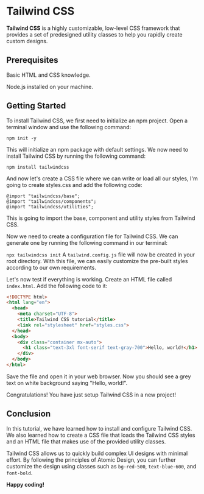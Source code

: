 # Tailwind CSS 
**Tailwind CSS** is a highly customizable, low-level CSS framework that provides a set of predesigned utility classes to help you rapidly create custom designs.

## Prerequisites
Basic HTML and CSS knowledge.

Node.js installed on your machine.

## Getting Started
To install Tailwind CSS, we first need to initialize an npm project. Open a terminal window and use the following command:

```
npm init -y
```

This will initialize an npm package with default settings. We now need to install Tailwind CSS by running the following command:
```
npm install tailwindcss
```
And now let's create a CSS file where we can write or load all our styles, I'm going to create styles.css and add the following code:
```
@import "tailwindcss/base";
@import "tailwindcss/components";
@import "tailwindcss/utilities";
```
This is going to import the base, component and utility styles from Tailwind CSS.

Now we need to create a configuration file for Tailwind CSS. We can generate one by running the following command in our terminal:


``` npx tailwindcss init ```
A `tailwind.config.js` file will now be created in your root directory. With this file, we can easily customize the pre-built styles according to our own requirements.

Let's now test if everything is working. Create an HTML file called `index.html`. Add the following code to it:

```html
<!DOCTYPE html>
<html lang="en">
  <head>
    <meta charset="UTF-8">
    <title>Tailwind CSS tutorial</title>
    <link rel="stylesheet" href="styles.css">
  </head>
  <body>
    <div class="container mx-auto">
      <h1 class="text-3xl font-serif text-gray-700">Hello, world!</h1>
    </div>
  </body>
</html>
```
Save the file and open it in your web browser. Now you should see a grey text on white background saying "Hello, world!".

Congratulations! You have just setup Tailwind CSS in a new project!

## Conclusion
In this tutorial, we have learned how to install and configure Tailwind CSS. We also learned how to create a CSS file that loads the Tailwind CSS styles and an HTML file that makes use of the provided utility classes.

Tailwind CSS allows us to quickly build complex UI designs with minimal effort. By following the principles of Atomic Design, you can further customize the design using classes such as `bg-red-500`, `text-blue-600`, and `font-bold`.

**Happy coding!**
